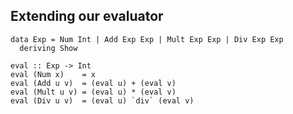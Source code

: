Extending our evaluator
-----------------------

``` {.haskell .literate}
data Exp = Num Int | Add Exp Exp | Mult Exp Exp | Div Exp Exp
  deriving Show

eval :: Exp -> Int
eval (Num x)    = x
eval (Add u v)  = (eval u) + (eval v)
eval (Mult u v) = (eval u) * (eval v)
eval (Div u v)  = (eval u) `div` (eval v)
```
